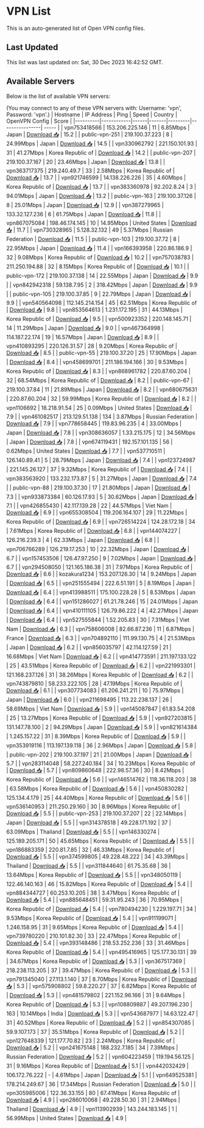 # VPN List

This is an auto-generated list of Open VPN config files.

## Last Updated

This list was last updated on: Sat, 30 Dec 2023 16:42:52 GMT.

## Available Servers

Below is the list of available VPN servers:

(You may connect to any of these VPN servers with: Username: 'vpn', Password: 'vpn'.)
| Hostname | IP Address | Ping | Speed | Country | OpenVPN Config | Score |
|----------|------------|------|-------|---------|----------------| ----- |
| vpn753418566 | 153.206.225.146 | 11 | 6.85Mbps | Japan | [Download 📥](./configs/server_0_JP.ovpn) | 15.2 |
| public-vpn-251 | 219.100.37.223 | 8 | 24.99Mbps | Japan | [Download 📥](./configs/server_1_JP.ovpn) | 14.5 |
| vpn330962792 | 221.150.101.93 | 31 | 41.27Mbps | Korea Republic of | [Download 📥](./configs/server_2_KR.ovpn) | 14.2 |
| public-vpn-207 | 219.100.37.167 | 20 | 23.46Mbps | Japan | [Download 📥](./configs/server_3_JP.ovpn) | 13.8 |
| vpn363717375 | 219.240.49.7 | 33 | 2.58Mbps | Korea Republic of | [Download 📥](./configs/server_4_KR.ovpn) | 13.7 |
| vpn921746599 | 14.138.226.226 | 35 | 4.60Mbps | Korea Republic of | [Download 📥](./configs/server_5_KR.ovpn) | 13.7 |
| vpn383360978 | 92.202.8.24 | 3 | 94.01Mbps | Japan | [Download 📥](./configs/server_6_JP.ovpn) | 13.2 |
| public-vpn-163 | 219.100.37.126 | 8 | 25.01Mbps | Japan | [Download 📥](./configs/server_7_JP.ovpn) | 12.9 |
| vpn387279965 | 133.32.127.236 | 6 | 61.75Mbps | Japan | [Download 📥](./configs/server_8_JP.ovpn) | 11.8 |
| vpn867075084 | 198.46.174.145 | 10 | 14.95Mbps | United States | [Download 📥](./configs/server_9_US.ovpn) | 11.7 |
| vpn730328965 | 5.128.32.132 | 49 | 5.37Mbps | Russian Federation | [Download 📥](./configs/server_10_RU.ovpn) | 11.5 |
| public-vpn-103 | 219.100.37.72 | 8 | 22.95Mbps | Japan | [Download 📥](./configs/server_11_JP.ovpn) | 11.4 |
| vpn166393958 | 220.86.186.9 | 32 | 9.08Mbps | Korea Republic of | [Download 📥](./configs/server_12_KR.ovpn) | 10.2 |
| vpn757038783 | 211.250.194.88 | 32 | 8.15Mbps | Korea Republic of | [Download 📥](./configs/server_13_KR.ovpn) | 10.1 |
| public-vpn-172 | 219.100.37.138 | 14 | 22.55Mbps | Japan | [Download 📥](./configs/server_14_JP.ovpn) | 9.9 |
| vpn842942318 | 59.138.7.95 | 2 | 318.42Mbps | Japan | [Download 📥](./configs/server_15_JP.ovpn) | 9.9 |
| public-vpn-105 | 219.100.37.85 | 9 | 22.79Mbps | Japan | [Download 📥](./configs/server_16_JP.ovpn) | 9.9 |
| vpn540564098 | 112.145.214.154 | 45 | 62.51Mbps | Korea Republic of | [Download 📥](./configs/server_17_KR.ovpn) | 9.8 |
| vpn853564613 | 1.231.172.195 | 31 | 44.13Mbps | Korea Republic of | [Download 📥](./configs/server_18_KR.ovpn) | 9.5 |
| vpn500923352 | 220.148.145.71 | 14 | 11.29Mbps | Japan | [Download 📥](./configs/server_19_JP.ovpn) | 9.0 |
| vpn467364998 | 114.187.22.174 | 19 | 16.57Mbps | Japan | [Download 📥](./configs/server_20_JP.ovpn) | 8.9 |
| vpn410893295 | 220.126.31.57 | 28 | 9.20Mbps | Korea Republic of | [Download 📥](./configs/server_21_KR.ovpn) | 8.5 |
| public-vpn-55 | 219.100.37.20 | 25 | 17.90Mbps | Japan | [Download 📥](./configs/server_22_JP.ovpn) | 8.4 |
| vpn458699701 | 211.186.194.166 | 30 | 9.53Mbps | Korea Republic of | [Download 📥](./configs/server_23_KR.ovpn) | 8.3 |
| vpn868961782 | 220.87.60.204 | 32 | 68.54Mbps | Korea Republic of | [Download 📥](./configs/server_24_KR.ovpn) | 8.2 |
| public-vpn-67 | 219.100.37.84 | 11 | 21.89Mbps | Japan | [Download 📥](./configs/server_25_JP.ovpn) | 8.2 |
| vpn680675631 | 220.87.60.204 | 32 | 59.99Mbps | Korea Republic of | [Download 📥](./configs/server_26_KR.ovpn) | 8.2 |
| vpn1106692 | 18.218.91.54 | 25 | 0.09Mbps | United States | [Download 📥](./configs/server_27_US.ovpn) | 7.9 |
| vpn461082517 | 213.129.51.138 | 134 | 3.87Mbps | Russian Federation | [Download 📥](./configs/server_28_RU.ovpn) | 7.9 |
| vpn778658445 | 119.83.96.235 | 4 | 33.00Mbps | Japan | [Download 📥](./configs/server_29_JP.ovpn) | 7.8 |
| vpn308636057 | 1.33.215.175 | 12 | 34.56Mbps | Japan | [Download 📥](./configs/server_30_JP.ovpn) | 7.8 |
| vpn674119431 | 192.157.101.135 | 56 | 0.62Mbps | United States | [Download 📥](./configs/server_31_US.ovpn) | 7.7 |
| vpn537710511 | 126.140.89.41 | 5 | 28.79Mbps | Japan | [Download 📥](./configs/server_32_JP.ovpn) | 7.4 |
| vpn123724987 | 221.145.26.127 | 37 | 9.32Mbps | Korea Republic of | [Download 📥](./configs/server_33_KR.ovpn) | 7.4 |
| vpn383563920 | 133.232.173.87 | 5 | 31.27Mbps | Japan | [Download 📥](./configs/server_34_JP.ovpn) | 7.4 |
| public-vpn-88 | 219.100.37.30 | 17 | 21.80Mbps | Japan | [Download 📥](./configs/server_35_JP.ovpn) | 7.3 |
| vpn933873384 | 60.126.17.93 | 5 | 30.62Mbps | Japan | [Download 📥](./configs/server_36_JP.ovpn) | 7.1 |
| vpn426855430 | 42.117.139.28 | 22 | 44.57Mbps | Viet Nam | [Download 📥](./configs/server_37_VN.ovpn) | 6.9 |
| vpn655308504 | 119.206.164.107 | 29 | 11.22Mbps | Korea Republic of | [Download 📥](./configs/server_38_KR.ovpn) | 6.9 |
| vpn726514224 | 124.28.172.18 | 34 | 7.61Mbps | Korea Republic of | [Download 📥](./configs/server_39_KR.ovpn) | 6.8 |
| vpn144074227 | 126.216.239.3 | 4 | 62.33Mbps | Japan | [Download 📥](./configs/server_40_JP.ovpn) | 6.8 |
| vpn706766289 | 126.219.17.253 | 10 | 22.32Mbps | Japan | [Download 📥](./configs/server_41_JP.ovpn) | 6.7 |
| vpn157453506 | 126.47.97.250 | 9 | 7.02Mbps | Japan | [Download 📥](./configs/server_42_JP.ovpn) | 6.7 |
| vpn294508050 | 121.165.186.38 | 31 | 7.97Mbps | Korea Republic of | [Download 📥](./configs/server_43_KR.ovpn) | 6.6 |
| kozakura1234 | 153.207.126.30 | 14 | 9.24Mbps | Japan | [Download 📥](./configs/server_44_JP.ovpn) | 6.5 |
| vpn251555494 | 222.6.51.191 | 5 | 8.19Mbps | Japan | [Download 📥](./configs/server_45_JP.ovpn) | 6.4 |
| vpn413988511 | 175.100.228.28 | 5 | 8.53Mbps | Japan | [Download 📥](./configs/server_46_JP.ovpn) | 6.4 |
| vpn151286027 | 61.21.78.246 | 15 | 24.01Mbps | Japan | [Download 📥](./configs/server_47_JP.ovpn) | 6.4 |
| vpn410111105 | 126.79.86.222 | 4 | 42.27Mbps | Japan | [Download 📥](./configs/server_48_JP.ovpn) | 6.4 |
| vpn527555844 | 1.52.205.83 | 30 | 7.31Mbps | Viet Nam | [Download 📥](./configs/server_49_VN.ovpn) | 6.3 |
| vpn758606008 | 82.66.87.236 | 11 | 6.87Mbps | France | [Download 📥](./configs/server_50_FR.ovpn) | 6.3 |
| vpn704892110 | 111.99.130.75 | 4 | 21.53Mbps | Japan | [Download 📥](./configs/server_51_JP.ovpn) | 6.2 |
| vpn856035797 | 42.114.127.59 | 21 | 16.68Mbps | Viet Nam | [Download 📥](./configs/server_52_VN.ovpn) | 6.2 |
| vpn414773591 | 211.197.133.122 | 25 | 43.51Mbps | Korea Republic of | [Download 📥](./configs/server_53_KR.ovpn) | 6.2 |
| vpn221993301 | 121.168.237.126 | 31 | 38.26Mbps | Korea Republic of | [Download 📥](./configs/server_54_KR.ovpn) | 6.2 |
| vpn743879810 | 58.233.222.105 | 28 | 47.19Mbps | Korea Republic of | [Download 📥](./configs/server_55_KR.ovpn) | 6.1 |
| vpn307734083 | 61.206.241.211 | 10 | 75.97Mbps | Japan | [Download 📥](./configs/server_56_JP.ovpn) | 6.0 |
| vpn211698495 | 113.22.238.137 | 26 | 58.69Mbps | Viet Nam | [Download 📥](./configs/server_57_VN.ovpn) | 5.9 |
| vpn145087847 | 61.83.54.208 | 25 | 13.27Mbps | Korea Republic of | [Download 📥](./configs/server_58_KR.ovpn) | 5.9 |
| vpn927203815 | 131.147.78.100 | 2 | 94.29Mbps | Japan | [Download 📥](./configs/server_59_JP.ovpn) | 5.9 |
| vpn821614384 | 1.245.157.22 | 31 | 8.39Mbps | Korea Republic of | [Download 📥](./configs/server_60_KR.ovpn) | 5.9 |
| vpn353919116 | 113.197.139.118 | 36 | 2.96Mbps | Japan | [Download 📥](./configs/server_61_JP.ovpn) | 5.8 |
| public-vpn-202 | 219.100.37.197 | 21 | 21.00Mbps | Japan | [Download 📥](./configs/server_62_JP.ovpn) | 5.7 |
| vpn283114048 | 58.227.240.184 | 34 | 10.23Mbps | Korea Republic of | [Download 📥](./configs/server_63_KR.ovpn) | 5.7 |
| vpn809860648 | 222.98.57.36 | 30 | 8.42Mbps | Korea Republic of | [Download 📥](./configs/server_64_KR.ovpn) | 5.6 |
| vpn146514762 | 118.36.118.203 | 38 | 63.58Mbps | Korea Republic of | [Download 📥](./configs/server_65_KR.ovpn) | 5.6 |
| vpn450830282 | 125.134.4.179 | 25 | 44.40Mbps | Korea Republic of | [Download 📥](./configs/server_66_KR.ovpn) | 5.6 |
| vpn536140953 | 211.250.29.160 | 30 | 8.96Mbps | Korea Republic of | [Download 📥](./configs/server_67_KR.ovpn) | 5.5 |
| public-vpn-253 | 219.100.37.207 | 22 | 22.14Mbps | Japan | [Download 📥](./configs/server_68_JP.ovpn) | 5.5 |
| vpn314378518 | 49.228.171.192 | 37 | 63.09Mbps | Thailand | [Download 📥](./configs/server_69_TH.ovpn) | 5.5 |
| vpn146330274 | 125.189.205.171 | 50 | 45.65Mbps | Korea Republic of | [Download 📥](./configs/server_70_KR.ovpn) | 5.5 |
| vpn186883359 | 220.81.7.85 | 32 | 46.33Mbps | Korea Republic of | [Download 📥](./configs/server_71_KR.ovpn) | 5.5 |
| vpn374599805 | 49.228.48.222 | 34 | 43.39Mbps | Thailand | [Download 📥](./configs/server_72_TH.ovpn) | 5.5 |
| vpn311844640 | 61.75.35.68 | 36 | 13.64Mbps | Korea Republic of | [Download 📥](./configs/server_73_KR.ovpn) | 5.5 |
| vpn348050119 | 122.46.140.163 | 46 | 15.82Mbps | Korea Republic of | [Download 📥](./configs/server_74_KR.ovpn) | 5.4 |
| vpn884344727 | 60.253.10.205 | 38 | 3.47Mbps | Korea Republic of | [Download 📥](./configs/server_75_KR.ovpn) | 5.4 |
| vpn885648451 | 59.31.95.243 | 36 | 70.95Mbps | Korea Republic of | [Download 📥](./configs/server_76_KR.ovpn) | 5.4 |
| vpn780494230 | 1.229.197.71 | 34 | 9.53Mbps | Korea Republic of | [Download 📥](./configs/server_77_KR.ovpn) | 5.4 |
| vpn911199071 | 1.246.158.95 | 31 | 9.65Mbps | Korea Republic of | [Download 📥](./configs/server_78_KR.ovpn) | 5.4 |
| vpn739780220 | 210.101.82.30 | 33 | 22.47Mbps | Korea Republic of | [Download 📥](./configs/server_79_KR.ovpn) | 5.4 |
| vpn393148486 | 218.53.252.236 | 33 | 31.46Mbps | Korea Republic of | [Download 📥](./configs/server_80_KR.ovpn) | 5.4 |
| vpn495416965 | 125.177.30.131 | 39 | 34.67Mbps | Korea Republic of | [Download 📥](./configs/server_81_KR.ovpn) | 5.3 |
| vpn367517369 | 218.238.113.205 | 37 | 39.47Mbps | Korea Republic of | [Download 📥](./configs/server_82_KR.ovpn) | 5.3 |
| vpn791345040 | 27.113.1.140 | 37 | 8.70Mbps | Korea Republic of | [Download 📥](./configs/server_83_KR.ovpn) | 5.3 |
| vpn575908802 | 59.8.220.27 | 37 | 6.82Mbps | Korea Republic of | [Download 📥](./configs/server_84_KR.ovpn) | 5.3 |
| vpn481579802 | 221.152.96.166 | 31 | 9.64Mbps | Korea Republic of | [Download 📥](./configs/server_85_KR.ovpn) | 5.3 |
| vpn108809887 | 49.207.196.230 | 163 | 10.14Mbps | India | [Download 📥](./configs/server_86_IN.ovpn) | 5.3 |
| vpn543687977 | 14.63.122.47 | 31 | 40.52Mbps | Korea Republic of | [Download 📥](./configs/server_87_KR.ovpn) | 5.2 |
| vpn854307085 | 59.9.107.173 | 37 | 35.51Mbps | Korea Republic of | [Download 📥](./configs/server_88_KR.ovpn) | 5.2 |
| vpn127648339 | 121.177.70.82 | 23 | 2.24Mbps | Korea Republic of | [Download 📥](./configs/server_89_KR.ovpn) | 5.2 |
| vpn241675148 | 188.232.7.185 | 34 | 7.39Mbps | Russian Federation | [Download 📥](./configs/server_90_RU.ovpn) | 5.2 |
| vpn604223459 | 119.194.56.125 | 31 | 9.16Mbps | Korea Republic of | [Download 📥](./configs/server_91_KR.ovpn) | 5.1 |
| vpn442032429 | 106.172.76.222 | - | 4.61Mbps | Japan | [Download 📥](./configs/server_92_JP.ovpn) | 5.1 |
| vpn649525381 | 178.214.249.67 | 36 | 17.34Mbps | Russian Federation | [Download 📥](./configs/server_93_RU.ovpn) | 5.0 |
| vpn305985006 | 122.36.33.155 | 80 | 67.41Mbps | Korea Republic of | [Download 📥](./configs/server_94_KR.ovpn) | 4.9 |
| vpn286010068 | 49.228.50.30 | 31 | 2.94Mbps | Thailand | [Download 📥](./configs/server_95_TH.ovpn) | 4.9 |
| vpn113902939 | 143.244.183.145 | 1 | 56.99Mbps | United States | [Download 📥](./configs/server_96_US.ovpn) | 4.9 |
